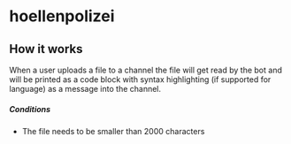 # hoellenpolizei

## How it works

When a user uploads a file to a channel the file will get read by the bot and will be printed as a code block with syntax highlighting (if supported for language) as a message into the channel. 

##### Conditions

- The file needs to be smaller than 2000 characters
